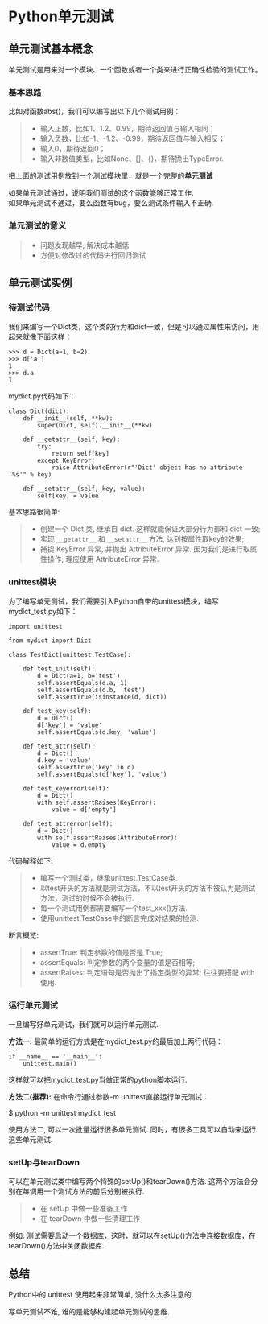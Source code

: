 # Python单元测试

## 单元测试基本概念
单元测试是用来对一个模块、一个函数或者一个类来进行正确性检验的测试工作。

### 基本思路
比如对函数abs()，我们可以编写出以下几个测试用例：
>* 输入正数，比如1、1.2、0.99，期待返回值与输入相同；
>* 输入负数，比如-1、-1.2、-0.99，期待返回值与输入相反；
>* 输入0，期待返回0；
>* 输入非数值类型，比如None、[]、{}，期待抛出TypeError. 

把上面的测试用例放到一个测试模块里，就是一个完整的**单元测试**

如果单元测试通过，说明我们测试的这个函数能够正常工作. <br>
如果单元测试不通过，要么函数有bug，要么测试条件输入不正确. <br>

### 单元测试的意义
>* 问题发现越早, 解决成本越低
>* 方便对修改过的代码进行回归测试

## 单元测试实例

### 待测试代码
我们来编写一个Dict类，这个类的行为和dict一致，但是可以通过属性来访问，用起来就像下面这样：

	>>> d = Dict(a=1, b=2)
	>>> d['a']
	1
	>>> d.a
	1

mydict.py代码如下：
	
	class Dict(dict):	
	    def __init__(self, **kw):
	        super(Dict, self).__init__(**kw)
	
	    def __getattr__(self, key):
	        try:
	            return self[key]
	        except KeyError:
	            raise AttributeError(r"'Dict' object has no attribute '%s'" % key)
	
	    def __setattr__(self, key, value):
	        self[key] = value

基本思路很简单:
>* 创建一个 Dict 类, 继承自 dict. 这样就能保证大部分行为都和 dict 一致;
>* 实现 `__getattr__` 和 `__setattr__` 方法, 达到按属性取key的效果;
>* 捕捉 KeyError 异常, 并抛出 AttributeError 异常. 因为我们是进行取属性操作, 理应使用 AttributeError 异常.

### unittest模块
为了编写单元测试，我们需要引入Python自带的unittest模块，编写mydict_test.py如下：

	import unittest
	
	from mydict import Dict
	
	class TestDict(unittest.TestCase):
	
	    def test_init(self):
	        d = Dict(a=1, b='test')
	        self.assertEquals(d.a, 1)
	        self.assertEquals(d.b, 'test')
	        self.assertTrue(isinstance(d, dict))
	
	    def test_key(self):
	        d = Dict()
	        d['key'] = 'value'
	        self.assertEquals(d.key, 'value')
	
	    def test_attr(self):
	        d = Dict()
	        d.key = 'value'
	        self.assertTrue('key' in d)
	        self.assertEquals(d['key'], 'value')
	
	    def test_keyerror(self):
	        d = Dict()
	        with self.assertRaises(KeyError):
	            value = d['empty']
	
	    def test_attrerror(self):
	        d = Dict()
	        with self.assertRaises(AttributeError):
	            value = d.empty


代码解释如下:
>* 编写一个测试类，继承unittest.TestCase类.
>* 以test开头的方法就是测试方法，不以test开头的方法不被认为是测试方法，测试的时候不会被执行.
>* 每一个测试用例都需要编写一个test_xxx()方法.
>* 使用unittest.TestCase中的断言完成对结果的检测.

断言概览:
>* assertTrue: 判定参数的值是否是 True;
>* assertEquals: 判定参数的两个变量的值是否相等;
>* assertRaises: 判定语句是否抛出了指定类型的异常; 往往要搭配 with 使用.

### 运行单元测试
一旦编写好单元测试，我们就可以运行单元测试. 

**方法一:** 最简单的运行方式是在mydict_test.py的最后加上两行代码：

	if __name__ == '__main__':
	    unittest.main()

这样就可以把mydict_test.py当做正常的python脚本运行. 

**方法二(推荐):** 在命令行通过参数-m unittest直接运行单元测试：

$ python -m unittest mydict_test

使用方法二, 可以一次批量运行很多单元测试. 同时，有很多工具可以自动来运行这些单元测试.

### setUp与tearDown
可以在单元测试类中编写两个特殊的setUp()和tearDown()方法. 这两个方法会分别在每调用一个测试方法的前后分别被执行. 

>* 在 setUp 中做一些准备工作
>* 在 tearDown 中做一些清理工作

例如: 测试需要启动一个数据库，这时，就可以在setUp()方法中连接数据库，在tearDown()方法中关闭数据库. 


## 总结
Python中的 unittest 使用起来非常简单, 没什么太多注意的.

写单元测试不难, 难的是能够构建起单元测试的思维.